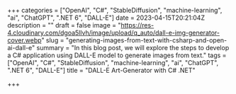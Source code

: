 +++
categories = ["OpenAI", "C#", "StableDiffusion", "machine-learning", "ai", "ChatGPT", ".NET 6", "DALL-E"]
date = 2023-04-15T20:21:04Z
description = ""
draft = false
image = "https://res-4.cloudinary.com/dgoa5llvh/image/upload/q_auto/dall-e-img-generator-cover.webp"
slug = "generating-images-from-text-with-csharp-and-open-ai-dall-e"
summary = "In this blog post, we will explore the steps to develop a C# application using DALL-E model to generate images from text."
tags = ["OpenAI", "C#", "StableDiffusion", "machine-learning", "ai", "ChatGPT", ".NET 6", "DALL-E"]
title = "DALL-E Art-Generator with C# .NET"

+++


